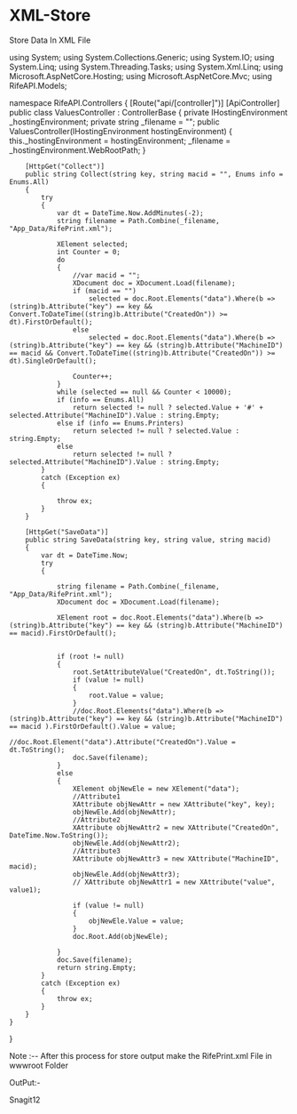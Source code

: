 # XML-Store
Store Data In XML File


using System;
using System.Collections.Generic;
using System.IO;
using System.Linq;
using System.Threading.Tasks;
using System.Xml.Linq;
using Microsoft.AspNetCore.Hosting;
using Microsoft.AspNetCore.Mvc;
using RifeAPI.Models;

namespace RifeAPI.Controllers
{
    [Route("api/[controller]")]
    [ApiController]
    public class ValuesController : ControllerBase
    {
        private IHostingEnvironment _hostingEnvironment;
        private string _filename = "";
        public ValuesController(IHostingEnvironment hostingEnvironment)
        {
            this._hostingEnvironment = hostingEnvironment;
            _filename = _hostingEnvironment.WebRootPath;
        }


        [HttpGet("Collect")]
        public string Collect(string key, string macid = "", Enums info = Enums.All)
        {
            try
            {
                var dt = DateTime.Now.AddMinutes(-2);
                string filename = Path.Combine(_filename, "App_Data/RifePrint.xml");

                XElement selected;
                int Counter = 0;
                do
                {
                    //var macid = "";
                    XDocument doc = XDocument.Load(filename);
                    if (macid == "")
                        selected = doc.Root.Elements("data").Where(b => (string)b.Attribute("key") == key && Convert.ToDateTime((string)b.Attribute("CreatedOn")) >= dt).FirstOrDefault();
                    else
                        selected = doc.Root.Elements("data").Where(b => (string)b.Attribute("key") == key && (string)b.Attribute("MachineID") == macid && Convert.ToDateTime((string)b.Attribute("CreatedOn")) >= dt).SingleOrDefault();

                    Counter++;
                }
                while (selected == null && Counter < 10000);
                if (info == Enums.All)
                    return selected != null ? selected.Value + '#' + selected.Attribute("MachineID").Value : string.Empty;
                else if (info == Enums.Printers)
                    return selected != null ? selected.Value : string.Empty;
                else
                    return selected != null ? selected.Attribute("MachineID").Value : string.Empty;
            }
            catch (Exception ex)
            {

                throw ex;
            }
        }

        [HttpGet("SaveData")]
        public string SaveData(string key, string value, string macid)
        {
            var dt = DateTime.Now;
            try
            {

                string filename = Path.Combine(_filename, "App_Data/RifePrint.xml");
                XDocument doc = XDocument.Load(filename);

                XElement root = doc.Root.Elements("data").Where(b => (string)b.Attribute("key") == key && (string)b.Attribute("MachineID") == macid).FirstOrDefault();


                if (root != null)
                {
                    root.SetAttributeValue("CreatedOn", dt.ToString());
                    if (value != null)
                    {
                        root.Value = value;
                    }
                    //doc.Root.Elements("data").Where(b => (string)b.Attribute("key") == key && (string)b.Attribute("MachineID") == macid ).FirstOrDefault().Value = value;
                    //doc.Root.Element("data").Attribute("CreatedOn").Value = dt.ToString();
                    doc.Save(filename);
                }
                else
                {
                    XElement objNewEle = new XElement("data");
                    //Attribute1
                    XAttribute objNewAttr = new XAttribute("key", key);
                    objNewEle.Add(objNewAttr);
                    //Attribute2
                    XAttribute objNewAttr2 = new XAttribute("CreatedOn", DateTime.Now.ToString());
                    objNewEle.Add(objNewAttr2);
                    //Attribute3
                    XAttribute objNewAttr3 = new XAttribute("MachineID", macid);
                    objNewEle.Add(objNewAttr3);
                    // XAttribute objNewAttr1 = new XAttribute("value", value1);

                    if (value != null)
                    {
                        objNewEle.Value = value;
                    }
                    doc.Root.Add(objNewEle);
                   
                }
                doc.Save(filename);
                return string.Empty;
            }
            catch (Exception ex)
            {
                throw ex;
            }
        }
    }
}

Note :-- After this process for store output make the RifePrint.xml File in wwwroot Folder

OutPut:-
<?xml version="1.0" encoding="utf-8"?>
<root>
  <data key="http://localhost:2928" CreatedOn="17-01-2020 01:06:51 PM" MachineID="920F-C74A-9A97-FE5E-1C90-B6ED-1166-7D25">Snagit12</data>
</root>
